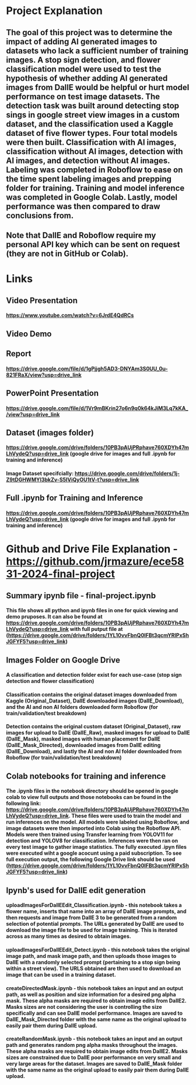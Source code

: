# Project Explanation
## The goal of this project was to determine the impact of adding AI generated images to datasets who lack a sufficient number of training images. A stop sign detection, and flower classification model were used to test the hypothesis of whether adding AI generated images from DallE would be helpful or hurt model performance on test image datasets. The detection task was built around detecting stop sings in google street view images in a custom dataset, and the classification used a Kaggle dataset of five flower types. Four total models were then built.   Classification with AI images, classification without AI images, detection with AI images, and detection without AI images. Labeling was completed in Roboflow to ease on the time spent labeling images and prepping folder for training. Training and model inference was completed in Google Colab. Lastly, model performance was then compared to draw conclusions from.

## Note that DallE and Roboflow require my personal API key which can be sent on request (they are not in GitHub or Colab). 

#
# Links

## Video Presentation
#### https://www.youtube.com/watch?v=6JrdE4QdRCs

## Video Demo
#### 

## Report
#### https://drive.google.com/file/d/1gPjjgh5AD3-DNYAm3S0UU_0u-821FRaX/view?usp=drive_link

## PowerPoint Presentation
#### https://drive.google.com/file/d/1Vr9mBKrin27o6n9q0k64kJiM3Lq7kKA_/view?usp=drive_link

## Dataset (images folder)
#### https://drive.google.com/drive/folders/10PB3pAUjPRphave760XDYh47mLhVydeQ?usp=drive_link (google drive for images and full .ipynb for training and inference)
#### Image Dataset specifcially: https://drive.google.com/drive/folders/1j-Z9tDGHWMYl3bkZv-S5IViQyOU1tV-t?usp=drive_link

## Full .ipynb for Training and Inference
#### https://drive.google.com/drive/folders/10PB3pAUjPRphave760XDYh47mLhVydeQ?usp=drive_link (google drive for images and full .ipynb for training and inference)

# 
# Github and Drive File Explanation - https://github.com/jrmazure/ece5831-2024-final-project

## Summary ipynb file - final-project.ipynb
#### This file shows all python and ipynb files in one for quick viewing and demo pruposes. It can also be found at https://drive.google.com/drive/folders/10PB3pAUjPRphave760XDYh47mLhVydeQ?usp=drive_link with full putput file at (https://drive.google.com/drive/folders/1YL10vvFbnQ0IFBt3qcmYRlPxShJGFYF5?usp=drive_link) 


## Images Folder on Google Drive
#### A classification and detection folder exist for each use-case (stop sign detection and flower classification)
#### Classification contains the original dataset images downloaded from Kaggle (Original_Dataset), DallE downloaded images (DallE_Download), and the AI and non AI folders downloaded form Roboflow (for train/validation/test breakdown)
#### Detection contains the original custom dataset (Original_Dataset), raw images for upload to DallE (DallE_Raw), masked images for upload to DallE (DallE_Mask), masked images with human placement for DallE (DallE_Mask_Directed), downloaded images from DallE editing (DallE_Download), and lastly the AI and non AI folder downloaded from Roboflow (for train/validation/test breakdown)

## Colab notebooks for training and inference
#### The .ipynb files in the notebook directory should be opened in google colab to view full outputs and those notebooks can be found in the following link: https://drive.google.com/drive/folders/10PB3pAUjPRphave760XDYh47mLhVydeQ?usp=drive_link. These files were used to train the model and run inferences on the model. All models were labeled using Roboflow, and image datasets were then imported into Colab using the Roboflow API. Models were then trained using Transfer learning from YOLOV11 for detection and YOLOV8 for classification. Inferences were then ran on every test image to gather image statistics. The fully executed .ipyn files were executed wiht a google acocunt using a paid subscription. To see full execution output, the following Google Drive link should be used (https://drive.google.com/drive/folders/1YL10vvFbnQ0IFBt3qcmYRlPxShJGFYF5?usp=drive_link) 

## Ipynb's used for DallE edit generation
#### uploadImagesForDallEEdit_Classification.ipynb - this notebook takes a flower name, inserts that name into an array of DallE image prompts, and then requests and image from DallE 3 to be generated from a random selection of potential prompts. The URLs generated by DallE are used to download the image file to be used for image training. This is iterated across as many times as desired to obtain images.
#### uploadImagesForDallEEdit_Detect.ipynb - this notebook takes the original image path, and mask image path, and then uploads those images to DallE with a randomly selected prompt (pertaining to a stop sign being within a street view). The URLS obtained are then used to download an image that can be used in a training dataset.  
#### createDirectedMask.ipynb - this notebook takes an input and an output path, as well as position and size information for a desired png alpha mask. These alpha masks are required to obtain image edits from DallE2. Masks sizes are not considering the user is controlling the size specifically and can see DallE model performance. Images are saved to DallE_Mask_Directed folder with the same name as the original upload to easily pair them during DallE upload. 
#### createRandomMask.ipynb - this notebook takes an input and an output path and generates random png alpha masks throughout the images. These alpha masks are required to obtain image edits from DallE2. Masks sizes are constrained due to DallE poor performance on very small and very large areas for the dataset. Images are saved to DallE_Mask folder with the same name as the original upload to easily pair them during DallE upload. 


